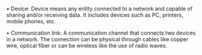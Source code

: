 • Device: Device means any entity connected to a network and capable of sharing and/or receiving data. It includes devices such as PC, printers, mobile phones, etc. 

• Communication link: A communication channel that connects two devices in a network. The connection can be physical through cables like copper wire, optical fiber or can be wireless like the use of radio waves.
